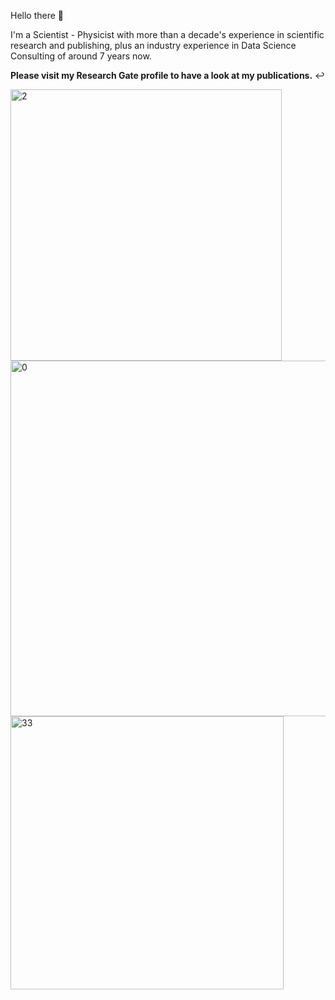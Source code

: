 Hello there 👋

I'm a Scientist - Physicist with more than a decade's experience in scientific research and publishing, plus an industry experience in Data Science Consulting of around 7 years now. 

**Please visit my Research Gate profile to have a look at my publications.** ↩️


<img width="434" alt="2" src="https://github.com/user-attachments/assets/36a755f4-31be-47be-82a1-db0b8309eec8">

<img width="569" alt="0" src="https://github.com/user-attachments/assets/dca253f6-9141-488e-94e2-d7253e9a5894">


<img width="437" alt="33" src="https://github.com/user-attachments/assets/6fcfe8af-a988-432a-b0ea-88960839d8c4" />








